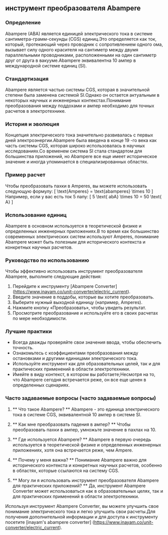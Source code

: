 ## инструмент преобразователя Abampere

### Определение
Abampere (ABA) является единицей электрического тока в системе сантиметра-грамм-секунды (CGS) единиц.Это определяется как ток, который, протекающий через проводник с сопротивлением одного ома, вызывает силу одного красителя на сантиметр между двумя параллельными проводниками, расположенными на один сантиметр друг от друга в вакууме.Abampere эквивалентна 10 ампер в международной системе единиц (SI).

### Стандартизация
Abampere является частью системы CGS, которая в значительной степени была заменена системой SI.Однако он остается актуальным в некоторых научных и инженерных контекстах.Понимание преобразования между поддохами и ампер необходимо для точных расчетов в электротехнике.

### История и эволюция
Концепция электрического тока значительно развивалась с первых дней электроэнергии.Abampere была введена в конце 19 -го века как часть системы CGS, которая широко использовалась в научных исследованиях.Со временем система SI стала стандартом для большинства приложений, но Abampere все еще имеет историческое значение и иногда упоминается в специализированных областях.

### Пример расчет
Чтобы преобразовать пахки в Amperes, вы можете использовать следующую формулу:
\[ \text{Amperes} = \text{abamperes} \times 10 \]
Например, если у вас есть ток 5 папу:
\[ 5 \text{ abA} \times 10 = 50 \text{ A} \]

### Использование единиц
Abampere в основном используется в теоретической физике и определенных инженерных приложениях.В то время как большинство современных электрических систем используют Amperes, понимание Abampere может быть полезным для исторического контекста и конкретных научных расчетов.

### Руководство по использованию
Чтобы эффективно использовать инструмент преобразователя Abampere, выполните следующие действия:
1. Перейдите к инструменту [Abampere Converter] (https://www.inayam.co/unit-converter/electric_current).
2. Введите значение в поддобы, которые вы хотите преобразовать.
3. Выберите нужный выходной единицу (например, Amperes).
4. Нажмите кнопку «Преобразовать», чтобы увидеть результат.
5. Просмотрите преобразование и используйте его в своих расчетах по мере необходимости.

### Лучшие практики
- Всегда дважды проверяйте свои значения ввода, чтобы обеспечить точность.
- Ознакомьтесь с коэффициентами преобразования между остановками и другими единицами электрического тока.
- Используйте инструмент как для образовательных целей, так и для практических применений в области электротехники.
- Имейте в виду контекст, в котором вы работаете;Несмотря на то, что Abampere сегодня встречается реже, он все еще ценен в определенных сценариях.

### Часто задаваемые вопросы (часто задаваемые вопросы)

1. ** Что такое Abampere? **
Abampere - это единица электрического тока в системе CGS, эквивалентной 10 ампер в системе SI.

2. ** Как мне преобразовать падения в ампер? **
Чтобы преобразовать пахки в ампер, умножьте значение в пахлах на 10.

3. ** Где используется Abampere? **
Abampere в первую очередь используется в теоретической физике и определенных инженерных приложениях, хотя она встречается реже, чем Ampere.

4. ** Почему у меня важна? **
Понимание Abampere важно для исторического контекста и конкретных научных расчетов, особенно в областях, которые ссылаются на систему CGS.

5. ** Могу ли я использовать инструмент преобразователя Abampere для практических приложений? **
Да, инструмент Abampere Converter может использоваться как в образовательных целях, так и для практических применений в области электротехники.

Используя инструмент Abampere Converter, вы можете улучшить свое понимание электрического тока и легко улучшить свои расчеты.Для получения дополнительной информации и для доступа к инструменту посетите [inayam's abampere converter] (https://www.inayam.co/unit-converter/electric_current).